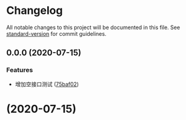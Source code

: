 # Changelog

All notable changes to this project will be documented in this file. See [standard-version](https://github.com/conventional-changelog/standard-version) for commit guidelines.

## 0.0.0 (2020-07-15)


### Features

* 增加空接口测试 ([75baf02](https://github.com/WenChaoPi/learngit/commit/75baf021437c15147293df4b84ac6b41e2f50cae))

#  (2020-07-15)
